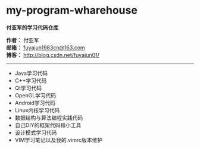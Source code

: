 # my-program-wharehouse
**付亚军的学习代码仓库**

**作者：** 付亚军<br>
**邮箱：** <fuyajun1983cn@163.com><br>
**博客：** <http://blog.csdn.net/fuyajun01/>

-----

- Java学习代码
- C++学习代码
- Qt学习代码
- OpenGL学习代码
- Android学习代码
- Linux内核学习代码
- 数据结构与算法编程实践代码
- 自己DIY的框架代码和小工具
- 设计模式学习代码
- VIM学习笔记以及我的.vimrc版本维护
